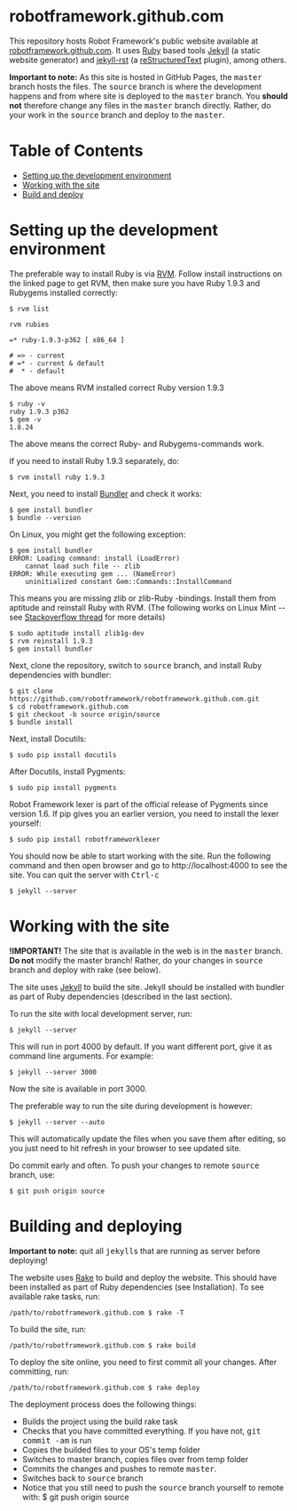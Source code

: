 # robotframework.github.com

This repository hosts Robot Framework's public website available at [robotframework.github.com](http://robotframework.github.com). It uses [Ruby](http://www.ruby-lang.org/) based tools [Jekyll](https://github.com/mojombo/jekyll) (a static website generator) and [jekyll-rst](https://github.com/xdissent/jekyll-rst) (a [reStructuredText](https://github.com/xdissent/jekyll-rst) plugin), among others.

<b>Important to note:</b> As this site is hosted in GitHub Pages, the <tt>master</tt> branch hosts the files. The <tt>source</tt> branch is where the development happens and from where site is deployed to the <tt>master</tt> branch. You <b>should not</b> therefore change any files in the <tt>master</tt> branch directly. Rather, do your work in the <tt>source</tt> branch and deploy to the <tt>master</tt>.

# Table of Contents

- [Setting up the development environment](#setting-up-the-development-environment)
- [Working with the site](#working-with-the-site)
- [Build and deploy](#building-and-deploying)

# Setting up the development environment

The preferable way to install Ruby is via [RVM](https://rvm.io/rvm/install/). Follow install instructions on the linked page to get RVM, then make sure you have Ruby 1.9.3 and Rubygems installed correctly: 

    $ rvm list
    
    rvm rubies
    
    =* ruby-1.9.3-p362 [ x86_64 ]
    
    # => - current
    # =* - current & default
    #  * - default

The above means RVM installed correct Ruby version 1.9.3

    $ ruby -v 
    ruby 1.9.3 p362
    $ gem -v
    1.8.24

The above means the correct Ruby- and Rubygems-commands work.

If you need to install Ruby 1.9.3 separately, do:

    $ rvm install ruby 1.9.3

Next, you need to install [Bundler](http://gembundler.com/) and check it works:

    $ gem install bundler
    $ bundle --version

On Linux, you might get the following exception:

    $ gem install bundler
    ERROR: Loading command: install (LoadError)
        cannot load such file -- zlib
    ERROR: While executing gem ... (NameError)
        uninitialized constant Gem::Commands::InstallCommand
        
This means you are missing zlib or zlib-Ruby -bindings. Install them from aptitude and reinstall Ruby with RVM. (The following works on Linux Mint -- see [Stackoverflow thread](http://stackoverflow.com/questions/9727908/cannot-load-such-file-zlib-even-after-using-rvm-pkg-install-zlib) for more details)

    $ sudo aptitude install zlib1g-dev
    $ rvm reinstall 1.9.3
    $ gem install bundler

Next, clone the repository, switch to <tt>source</tt> branch, and install Ruby dependencies with bundler:

    $ git clone https://github.com/robotframework/robotframework.github.com.git
    $ cd robotframework.github.com
    $ git checkout -b source origin/source 
    $ bundle install
    
Next, install Docutils:

    $ sudo pip install docutils

After Docutils, install Pygments:

    $ sudo pip install pygments
    
Robot Framework lexer is part of the official release of Pygments since version 1.6. If pip gives you an earlier version, you need to install the lexer yourself: 

    $ sudo pip install robotframeworklexer

You should now be able to start working with the site. Run the following command and then open browser and go to http://localhost:4000 to see the site. You can quit the server with <tt>Ctrl-c</tt>

    $ jekyll --server
    
# Working with the site

<b>!IMPORTANT!</b>
The site that is available in the web is in the <tt>master</tt> branch. <b>Do not</b> modify the master branch! Rather, do your changes in <tt>source</tt> branch and deploy with rake (see below).

The site uses [Jekyll](https://github.com/mojombo/jekyll) to build the site. Jekyll should be installed with bundler as part of Ruby dependencies (described in the last section). 

To run the site with local development server, run:

    $ jekyll --server
    
This will run in port 4000 by default. If you want different port, give it as command line arguments. For example:

    $ jekyll --server 3000

Now the site is available in port 3000.

The preferable way to run the site during development is however:

    $ jekyll --server --auto
    
This will automatically update the files when you save them after editing, so you just need to hit refresh in your browser to see updated site.

Do commit early and often. To push your changes to remote <tt>source</tt> branch, use:

    $ git push origin source
    
# Building and deploying

<b>Important to note:</b> quit all <tt>jekyll</tt>s that are running as server before deploying!

The website uses [Rake](http://rake.rubyforge.org/) to build and deploy the website. This should have been installed as part of Ruby dependencies (see Installation). To see available rake tasks, run:

    /path/to/robotframework.github.com $ rake -T

To build the site, run: 

    /path/to/robotframework.github.com $ rake build
    
To deploy the site online, you need to first commit all your changes. After committing, run:

    /path/to/robotframework.github.com $ rake deploy
    
The deployment process does the following things:
- Builds the project using the build rake task
- Checks that you have committed everything. If you have not, <tt>git commit -am</tt> is run
- Copies the builded files to your OS's temp folder
- Switches to master branch, copies files over from temp folder
- Commits the changes and pushes to remote <tt>master</tt>. 
- Switches back to <tt>source</tt> branch
- Notice that you still need to push the <tt>source</tt> branch yourself to remote with:
    $ git push origin source
